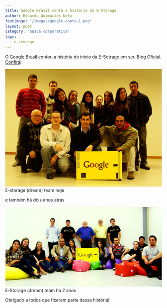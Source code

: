 ```yaml
---
title: Google Brasil conta a história da E-Storage
author: Eduardo Guimarães Neto
featimage: "/images/google-conta-1.png"
layout: post
category: "busca corporativa"
tags:
  - e-storage
---
```


O [Google Brasil](http://www.google.com.br/enterprise) contou a história do inicio da E-Sotrage em seu Blog Oficial. [Confira](http://googlebrasilblog.blogspot.com/2011/06/crescendo-com-google-search-appliance.html)!

![e-storage (dream) team hoje](/images/google-conta-2.jpg)
E-storage (dream) team hoje

e também há dois anos atrás

![e-storage (dream) team há 2 danos](/images/google-conta-3.png)
E-Storage (dream) team há 2 anos

Obrigado a todos que fizeram parte dessa história!